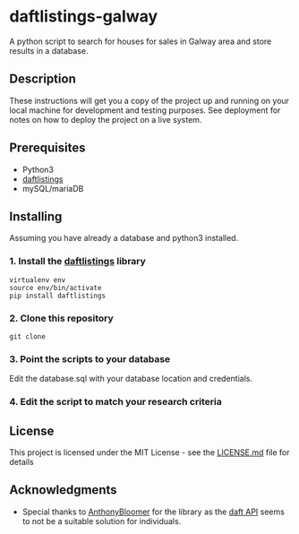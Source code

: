 # daftlistings-galway
A python script to search for houses for sales in Galway area and store results in a database.

## Description

These instructions will get you a copy of the project up and running on your local machine for development and testing purposes. See deployment for notes on how to deploy the project on a live system.

## Prerequisites

- Python3
- [daftlistings](https://github.com/AnthonyBloomer/daftlistings)
- mySQL/mariaDB

## Installing

Assuming you have already a database and python3 installed.

### 1. Install the [daftlistings](https://github.com/AnthonyBloomer/daftlistings) library

```
virtualenv env
source env/bin/activate
pip install daftlistings
```

### 2. Clone this repository

```
git clone 
```

### 3. Point the scripts to your database
Edit the database.sql with your database location and credentials.

### 4. Edit the script to match your research criteria

## License

This project is licensed under the MIT License - see the [LICENSE.md](LICENSE.md) file for details

## Acknowledgments

- Special thanks to [AnthonyBloomer](https://github.com/AnthonyBloomer) for the library as the [daft API](https://api.daft.ie/doc/) seems to not be a suitable solution for individuals.
